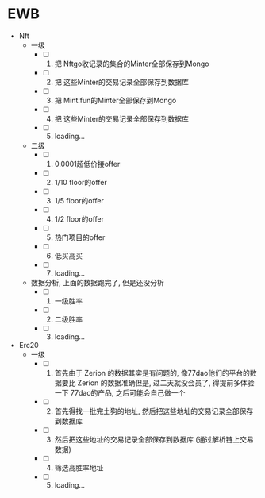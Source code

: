 # EWB

- Nft
    - 一级
        - [ ] 1. 把 Nftgo收记录的集合的Minter全部保存到Mongo
        - [ ] 2. 把 这些Minter的交易记录全部保存到数据库
        - [ ] 3. 把 Mint.fun的Minter全部保存到Mongo
        - [ ] 4. 把 这些Minter的交易记录全部保存到数据库
        - [ ] 5. loading...
    - 二级
        - [ ] 1. 0.0001超低价接offer
        - [ ] 2. 1/10 floor的offer
        - [ ] 3. 1/5 floor的offer
        - [ ] 4. 1/2 floor的offer
        - [ ] 5. 热门项目的offer
        - [ ] 6. 低买高买
        - [ ] 7. loading...
    - 数据分析, 上面的数据跑完了, 但是还没分析
        - [ ] 1. 一级胜率
        - [ ] 2. 二级胜率
        - [ ] 3. loading...
- Erc20
    - 一级
        - [ ] 1. 首先由于 Zerion 的数据其实是有问题的, 像77dao他们的平台的数据要比 Zerion 的数据准确但是, 过二天就没会员了, 得提前多体验一下 77dao的产品, 之后可能会自己做一个
        - [ ] 2. 首先得找一批完土狗的地址, 然后把这些地址的交易记录全部保存到数据库
        - [ ] 3. 然后把这些地址的交易记录全部保存到数据库 (通过解析链上交易数据)
        - [ ] 4. 筛选高胜率地址
        - [ ] 5. loading...
